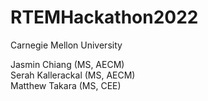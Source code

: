 # RTEMHackathon2022

Carnegie Mellon University

Jasmin Chiang (MS, AECM) <br/>
Serah Kallerackal (MS, AECM) <br/>
Matthew Takara (MS, CEE)
